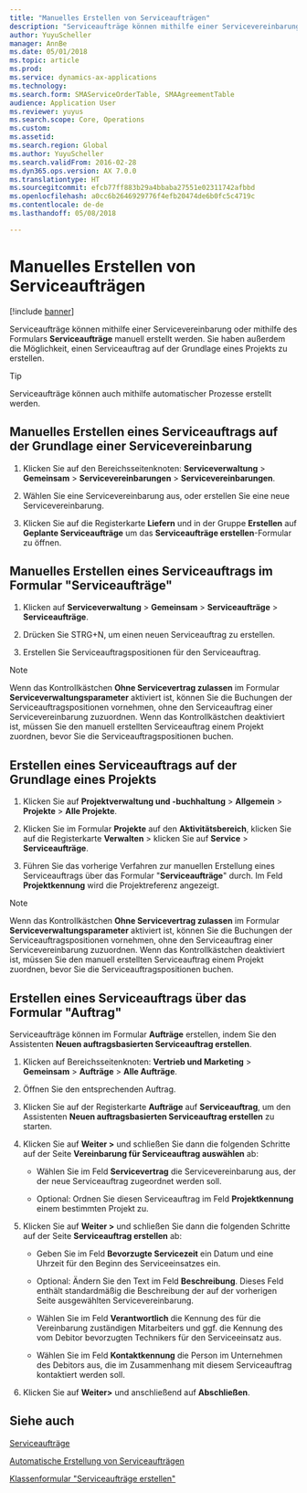 ```yaml
---
title: "Manuelles Erstellen von Serviceaufträgen"
description: "Serviceaufträge können mithilfe einer Servicevereinbarung oder mithilfe des Formulars **Serviceaufträge** manuell erstellt werden."
author: YuyuScheller
manager: AnnBe
ms.date: 05/01/2018
ms.topic: article
ms.prod: 
ms.service: dynamics-ax-applications
ms.technology: 
ms.search.form: SMAServiceOrderTable, SMAAgreementTable
audience: Application User
ms.reviewer: yuyus
ms.search.scope: Core, Operations
ms.custom: 
ms.assetid: 
ms.search.region: Global
ms.author: YuyuScheller
ms.search.validFrom: 2016-02-28
ms.dyn365.ops.version: AX 7.0.0
ms.translationtype: HT
ms.sourcegitcommit: efcb77ff883b29a4bbaba27551e02311742afbbd
ms.openlocfilehash: a0cc6b2646929776f4efb20474de6b0fc5c4719c
ms.contentlocale: de-de
ms.lasthandoff: 05/08/2018

---
```


# <a name="create-service-orders-manually"></a>Manuelles Erstellen von Serviceaufträgen    

[!include [banner](../includes/banner.md)]


Serviceaufträge können mithilfe einer Servicevereinbarung oder mithilfe des Formulars **Serviceaufträge** manuell erstellt werden. Sie haben außerdem die Möglichkeit, einen Serviceauftrag auf der Grundlage eines Projekts zu erstellen.

> [!TIP]
> <P>Serviceaufträge können auch mithilfe automatischer Prozesse erstellt werden. 

## <a name="create-a-service-order-manually-from-a-service-agreement"></a>Manuelles Erstellen eines Serviceauftrags auf der Grundlage einer Servicevereinbarung

1.  Klicken Sie auf den Bereichsseitenknoten: **Serviceverwaltung** \> **Gemeinsam** \> **Servicevereinbarungen** \> **Servicevereinbarungen**.

2.  Wählen Sie eine Servicevereinbarung aus, oder erstellen Sie eine neue Servicevereinbarung.

3.  Klicken Sie auf die Registerkarte **Liefern** und in der Gruppe **Erstellen** auf **Geplante Serviceaufträge** um das **Serviceaufträge erstellen**-Formular zu öffnen.

## <a name="create-a-service-order-manually-in-the-service-orders-form"></a>Manuelles Erstellen eines Serviceauftrags im Formular "Serviceaufträge"

1.  Klicken auf **Serviceverwaltung** \> **Gemeinsam** \> **Serviceaufträge** \> **Serviceaufträge**.

2.  Drücken Sie STRG+N, um einen neuen Serviceauftrag zu erstellen.

3.  Erstellen Sie Serviceauftragspositionen für den Serviceauftrag.

> [!NOTE]
> <P>Wenn das Kontrollkästchen <STRONG>Ohne Servicevertrag zulassen</STRONG> im Formular <STRONG>Serviceverwaltungsparameter</STRONG> aktiviert ist, können Sie die Buchungen der Serviceauftragspositionen vornehmen, ohne den Serviceauftrag einer Servicevereinbarung zuzuordnen. Wenn das Kontrollkästchen deaktiviert ist, müssen Sie den manuell erstellten Serviceauftrag einem Projekt zuordnen, bevor Sie die Serviceauftragspositionen buchen.</P>

## <a name="create-a-service-order-from-a-project"></a>Erstellen eines Serviceauftrags auf der Grundlage eines Projekts

1.  Klicken Sie auf **Projektverwaltung und -buchhaltung** \> **Allgemein** \> **Projekte** \> **Alle Projekte**.

2.  Klicken Sie im Formular **Projekte** auf den **Aktivitätsbereich**, klicken Sie auf die Registerkarte **Verwalten** \> klicken Sie auf **Service** \> **Serviceaufträge**.

3.  Führen Sie das vorherige Verfahren zur manuellen Erstellung eines Serviceauftrags über das Formular "**Serviceaufträge**" durch. Im Feld **Projektkennung** wird die Projektreferenz angezeigt.

> [!NOTE]
> <P>Wenn das Kontrollkästchen <STRONG>Ohne Servicevertrag zulassen</STRONG> im Formular <STRONG>Serviceverwaltungsparameter</STRONG> aktiviert ist, können Sie die Buchungen der Serviceauftragspositionen vornehmen, ohne den Serviceauftrag einer Servicevereinbarung zuzuordnen. Wenn das Kontrollkästchen deaktiviert ist, müssen Sie den manuell erstellten Serviceauftrag einem Projekt zuordnen, bevor Sie die Serviceauftragspositionen buchen.</P>

## <a name="create-a-service-order-from-the-sales-order-form"></a>Erstellen eines Serviceauftrags über das Formular "Auftrag"

Serviceaufträge können im Formular **Aufträge** erstellen, indem Sie den Assistenten **Neuen auftragsbasierten Serviceauftrag erstellen**.

1.  Klicken auf Bereichsseitenknoten: **Vertrieb und Marketing** \> **Gemeinsam** \> **Aufträge** \> **Alle Aufträge**.

2.  Öffnen Sie den entsprechenden Auftrag.

3.  Klicken Sie auf der Registerkarte **Aufträge** auf **Serviceauftrag**, um den Assistenten **Neuen auftragsbasierten Serviceauftrag erstellen** zu starten.

4.  Klicken Sie auf **Weiter \>** und schließen Sie dann die folgenden Schritte auf der Seite **Vereinbarung für Serviceauftrag auswählen** ab:
    
      - Wählen Sie im Feld **Servicevertrag** die Servicevereinbarung aus, der der neue Serviceauftrag zugeordnet werden soll.
    
      - Optional: Ordnen Sie diesen Serviceauftrag im Feld **Projektkennung** einem bestimmten Projekt zu.

5.  Klicken Sie auf **Weiter \>** und schließen Sie dann die folgenden Schritte auf der Seite **Serviceauftrag erstellen** ab:
    
      - Geben Sie im Feld **Bevorzugte Servicezeit** ein Datum und eine Uhrzeit für den Beginn des Serviceeinsatzes ein.
    
      - Optional: Ändern Sie den Text im Feld **Beschreibung**. Dieses Feld enthält standardmäßig die Beschreibung der auf der vorherigen Seite ausgewählten Servicevereinbarung.
    
      - Wählen Sie im Feld **Verantwortlich** die Kennung des für die Vereinbarung zuständigen Mitarbeiters und ggf. die Kennung des vom Debitor bevorzugten Technikers für den Serviceeinsatz aus.
    
      - Wählen Sie im Feld **Kontaktkennung** die Person im Unternehmen des Debitors aus, die im Zusammenhang mit diesem Serviceauftrag kontaktiert werden soll.

6.  Klicken Sie auf **Weiter\>** und anschließend auf **Abschließen**.


## <a name="see-also"></a>Siehe auch

[Serviceaufträge](service-orders.md)

[Automatische Erstellung von Serviceaufträgen](create-service-orders-automatically.md)

[Klassenformular "Serviceaufträge erstellen"](https://technet.microsoft.com/en-us/library/aa553901\(v=ax.60\)) 



